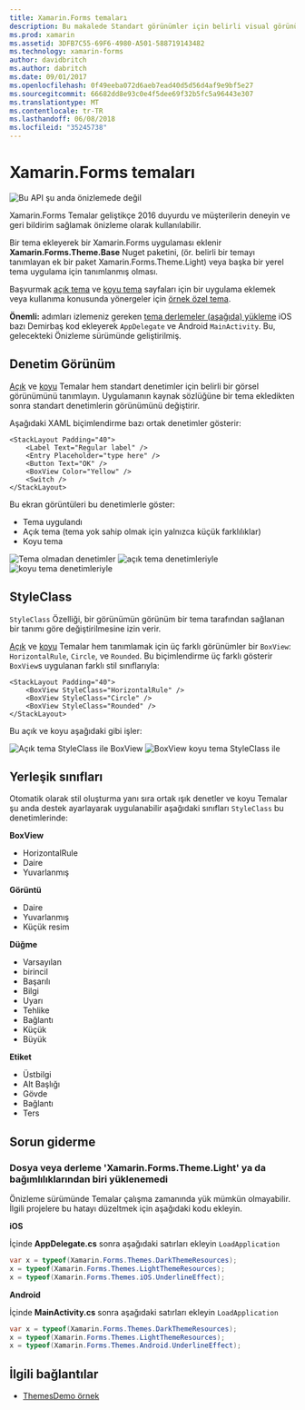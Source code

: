 ```yaml
---
title: Xamarin.Forms temaları
description: Bu makalede Standart görünümler için belirli visual görünümler tanımlamak Xamarin.Forms Temalar tanıtılır.
ms.prod: xamarin
ms.assetid: 3DFB7C55-69F6-4980-A501-588719143482
ms.technology: xamarin-forms
author: davidbritch
ms.author: dabritch
ms.date: 09/01/2017
ms.openlocfilehash: 0f49eeba072d6aeb7ead40d5d56d4af9e9bf5e27
ms.sourcegitcommit: 66682dd8e93c0e4f5dee69f32b5fc5a96443e307
ms.translationtype: MT
ms.contentlocale: tr-TR
ms.lasthandoff: 06/08/2018
ms.locfileid: "35245738"
---
```

# <a name="xamarinforms-themes"></a>Xamarin.Forms temaları

![](~/media/shared/preview.png "Bu API şu anda önizlemede değil")

Xamarin.Forms Temalar geliştikçe 2016 duyurdu ve müşterilerin deneyin ve geri bildirim sağlamak önizleme olarak kullanılabilir.

Bir tema ekleyerek bir Xamarin.Forms uygulaması eklenir **Xamarin.Forms.Theme.Base** Nuget paketini, (ör. belirli bir temayı tanımlayan ek bir paket Xamarin.Forms.Theme.Light) veya başka bir yerel tema uygulama için tanımlanmış olması.

Başvurmak [açık tema](light.md) ve [koyu tema](dark.md) sayfaları için bir uygulama eklemek veya kullanıma konusunda yönergeler için [örnek özel tema](custom.md).

**Önemli:** adımları izlemeniz gereken [tema derlemeler (aşağıda) yükleme](#loadtheme) iOS bazı Demirbaş kod ekleyerek `AppDelegate` ve Android `MainActivity`. Bu, gelecekteki Önizleme sürümünde geliştirilmiş.


## <a name="control-appearance"></a>Denetim Görünüm

[Açık](light.md) ve [koyu](dark.md) Temalar hem standart denetimler için belirli bir görsel görünümünü tanımlayın. Uygulamanın kaynak sözlüğüne bir tema ekledikten sonra standart denetimlerin görünümünü değiştirir.

Aşağıdaki XAML biçimlendirme bazı ortak denetimler gösterir:

```xaml
<StackLayout Padding="40">
    <Label Text="Regular label" />
    <Entry Placeholder="type here" />
    <Button Text="OK" />
    <BoxView Color="Yellow" />
    <Switch />
</StackLayout>
```

Bu ekran görüntüleri bu denetimlerle göster:

* Tema uygulandı
* Açık tema (tema yok sahip olmak için yalnızca küçük farklılıklar)
* Koyu tema

![](images/standard-none-sml.png "Tema olmadan denetimler") ![](images/standard-light-sml.png "açık tema denetimleriyle") ![](images/standard-dark-sml.png "koyu tema denetimleriyle")

<a name="styleclass" />

## <a name="styleclass"></a>StyleClass

`StyleClass` Özelliği, bir görünümün görünüm bir tema tarafından sağlanan bir tanımı göre değiştirilmesine izin verir.

[Açık](light.md) ve [koyu](dark.md) Temalar hem tanımlamak için üç farklı görünümler bir `BoxView`: `HorizontalRule`, `Circle`, ve `Rounded`. Bu biçimlendirme üç farklı gösterir `BoxView`s uygulanan farklı stil sınıflarıyla:

```xaml
<StackLayout Padding="40">
    <BoxView StyleClass="HorizontalRule" />
    <BoxView StyleClass="Circle" />
    <BoxView StyleClass="Rounded" />
</StackLayout>
```

Bu açık ve koyu aşağıdaki gibi işler:

![](images/boxview-light-sml.png "Açık tema StyleClass ile BoxView") ![](images/boxview-dark-sml.png "BoxView koyu tema StyleClass ile")

<a name="builtin" />

## <a name="built-in-classes"></a>Yerleşik sınıfları

Otomatik olarak stil oluşturma yanı sıra ortak ışık denetler ve koyu Temalar şu anda destek ayarlayarak uygulanabilir aşağıdaki sınıfları `StyleClass` bu denetimlerinde:

**BoxView**

* HorizontalRule
* Daire
* Yuvarlanmış

**Görüntü**

* Daire
* Yuvarlanmış
* Küçük resim

**Düğme**

* Varsayılan
* birincil
* Başarılı
* Bilgi
* Uyarı
* Tehlike
* Bağlantı
* Küçük
* Büyük

**Etiket**

* Üstbilgi
* Alt Başlığı
* Gövde
* Bağlantı
* Ters


## <a name="troubleshooting"></a>Sorun giderme

<a name="loadtheme" />

### <a name="could-not-load-file-or-assembly-xamarinformsthemelight-or-one-of-its-dependencies"></a>Dosya veya derleme 'Xamarin.Forms.Theme.Light' ya da bağımlılıklarından biri yüklenemedi

Önizleme sürümünde Temalar çalışma zamanında yük mümkün olmayabilir. İlgili projelere bu hatayı düzeltmek için aşağıdaki kodu ekleyin.

**iOS**

İçinde **AppDelegate.cs** sonra aşağıdaki satırları ekleyin `LoadApplication`

```csharp
var x = typeof(Xamarin.Forms.Themes.DarkThemeResources);
x = typeof(Xamarin.Forms.Themes.LightThemeResources);
x = typeof(Xamarin.Forms.Themes.iOS.UnderlineEffect);
```

**Android**

İçinde **MainActivity.cs** sonra aşağıdaki satırları ekleyin `LoadApplication`

```csharp
var x = typeof(Xamarin.Forms.Themes.DarkThemeResources);
x = typeof(Xamarin.Forms.Themes.LightThemeResources);
x = typeof(Xamarin.Forms.Themes.Android.UnderlineEffect);
```


## <a name="related-links"></a>İlgili bağlantılar

- [ThemesDemo örnek](https://github.com/xamarin/xamarin-forms-samples/tree/master/Themes/ThemesDemo)
